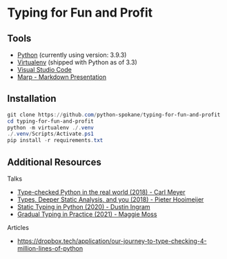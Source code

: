 # Typing for Fun and Profit

## Tools
- [Python](https://www.python.org/) (currently using version: 3.9.3)
- [Virtualenv](https://virtualenv.pypa.io/en/latest/) (shipped with Python as of 3.3)
- [Visual Studio Code](https://code.visualstudio.com/)
- [Marp - Markdown Presentation](https://marp.app/)

## Installation
```powershell
git clone https://github.com/python-spokane/typing-for-fun-and-profit
cd typing-for-fun-and-profit
python -m virtualenv ./.venv
./.venv/Scripts/Activate.ps1
pip install -r requirements.txt
```

## Additional Resources

Talks
- [Type-checked Python in the real world (2018) - Carl Meyer](https://www.youtube.com/watch?v=pMgmKJyWKn8)
- [Types, Deeper Static Analysis, and you (2018) - Pieter Hooimeijer](https://www.youtube.com/watch?v=hWV8t494N88)
- [Static Typing in Python (2020) - Dustin Ingram](https://www.youtube.com/watch?v=ST33zDM9vOE&t=68s)
- [Gradual Typing in Practice (2021) - Maggie Moss](https://www.youtube.com/watch?v=Lj_9TyT3V98)

Articles
- https://dropbox.tech/application/our-journey-to-type-checking-4-million-lines-of-python